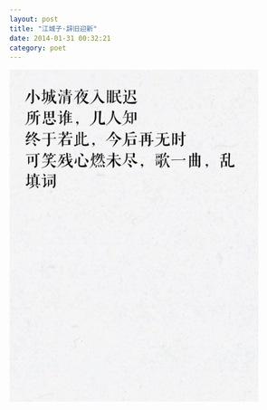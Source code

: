 ```yaml
---
layout: post
title: "江城子·辞旧迎新"
date: 2014-01-31 00:32:21
category: poet
---
```


![jiangchengzi-oldoutnewin](/assets/images/jiangchengzi.png)
